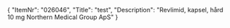 {
  "ItemNr": "026046",
  "Title": "test",
  "Description": "Revlimid, kapsel, hård 10 mg Northern Medical Group ApS"
}